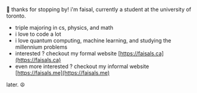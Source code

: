 👋 thanks for stopping by! i'm faisal, currently a student at the university of toronto.
- triple majoring in cs, physics, and math
- i love to code a lot 
- i love quantum computing, machine learning, and studying the millennium problems 
- interested ? checkout my formal website [https://faisals.ca](https://faisals.ca) 
- even more interested ? checkout my informal website [https://faisals.me](https://faisals.me) 
  
later. ☮️
<!---
mrdandelion6/mrdandelion6 is a ✨ special ✨ repository because its `README.md` (this file) appears on your GitHub profile.
You can click the Preview link to take a look at your changes.
--->
